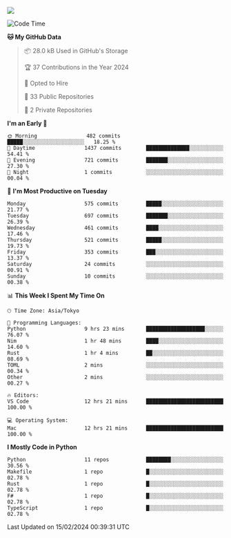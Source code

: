 ![](https://komarev.com/ghpvc/?username=kitagawa-hr)

<!--START_SECTION:waka-->
![Code Time](http://img.shields.io/badge/Code%20Time-787%20hrs%2026%20mins-blue)

**🐱 My GitHub Data** 

> 📦 28.0 kB Used in GitHub's Storage 
 > 
> 🏆 37 Contributions in the Year 2024
 > 
> 💼 Opted to Hire
 > 
> 📜 33 Public Repositories 
 > 
> 🔑 2 Private Repositories 
 > 
**I'm an Early 🐤** 

```text
🌞 Morning                482 commits         █████░░░░░░░░░░░░░░░░░░░░   18.25 % 
🌆 Daytime                1437 commits        ██████████████░░░░░░░░░░░   54.41 % 
🌃 Evening                721 commits         ███████░░░░░░░░░░░░░░░░░░   27.30 % 
🌙 Night                  1 commits           ░░░░░░░░░░░░░░░░░░░░░░░░░   00.04 % 
```
📅 **I'm Most Productive on Tuesday** 

```text
Monday                   575 commits         █████░░░░░░░░░░░░░░░░░░░░   21.77 % 
Tuesday                  697 commits         ███████░░░░░░░░░░░░░░░░░░   26.39 % 
Wednesday                461 commits         ████░░░░░░░░░░░░░░░░░░░░░   17.46 % 
Thursday                 521 commits         █████░░░░░░░░░░░░░░░░░░░░   19.73 % 
Friday                   353 commits         ███░░░░░░░░░░░░░░░░░░░░░░   13.37 % 
Saturday                 24 commits          ░░░░░░░░░░░░░░░░░░░░░░░░░   00.91 % 
Sunday                   10 commits          ░░░░░░░░░░░░░░░░░░░░░░░░░   00.38 % 
```


📊 **This Week I Spent My Time On** 

```text
🕑︎ Time Zone: Asia/Tokyo

💬 Programming Languages: 
Python                   9 hrs 23 mins       ███████████████████░░░░░░   76.07 % 
Nim                      1 hr 48 mins        ████░░░░░░░░░░░░░░░░░░░░░   14.60 % 
Rust                     1 hr 4 mins         ██░░░░░░░░░░░░░░░░░░░░░░░   08.69 % 
TOML                     2 mins              ░░░░░░░░░░░░░░░░░░░░░░░░░   00.34 % 
Other                    2 mins              ░░░░░░░░░░░░░░░░░░░░░░░░░   00.27 % 

🔥 Editors: 
VS Code                  12 hrs 21 mins      █████████████████████████   100.00 % 

💻 Operating System: 
Mac                      12 hrs 21 mins      █████████████████████████   100.00 % 
```

**I Mostly Code in Python** 

```text
Python                   11 repos            ████████░░░░░░░░░░░░░░░░░   30.56 % 
Makefile                 1 repo              █░░░░░░░░░░░░░░░░░░░░░░░░   02.78 % 
Rust                     1 repo              █░░░░░░░░░░░░░░░░░░░░░░░░   02.78 % 
F#                       1 repo              █░░░░░░░░░░░░░░░░░░░░░░░░   02.78 % 
TypeScript               1 repo              █░░░░░░░░░░░░░░░░░░░░░░░░   02.78 % 
```




 Last Updated on 15/02/2024 00:39:31 UTC
<!--END_SECTION:waka-->
